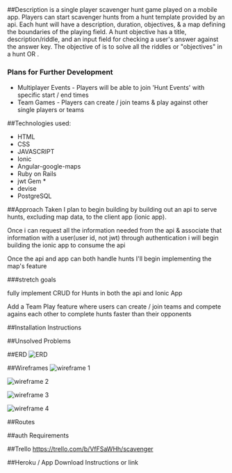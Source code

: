 ## <SCREENSHOT>

##Description
  <scavenger> is a single player scavenger hunt game played on a mobile app. Players can start scavenger hunts from a hunt template provided by an api. Each hunt will have a description, duration, objectives, & a map defining the boundaries of the playing field. A hunt objective has a title, description/riddle, and an input field for checking a user's answer against the answer key. The objective of <scavenger> is to solve all the riddles or "objectives" in a hunt <before time runs out> OR <as fast as possible>.

### Plans for Further Development
- Multiplayer Events - Players will be able to join 'Hunt Events' with specific start / end times
- Team Games - Players can create / join teams & play against other single players or teams

##Technologies used:
- HTML
- CSS
- JAVASCRIPT
- Ionic
- Angular-google-maps
- Ruby on Rails
- jwt Gem * 
- devise
- PostgreSQL

##Approach Taken
  I plan to begin building <scavenger> by building out an api to serve hunts, excluding map data, to the client app (ionic app).

  Once i can request all the information needed from the api & associate that information with a user(user id, not jwt) through authentication i will begin building the ionic app to consume the api

  Once the api and app can both handle hunts I'll begin implementing the map's feature



###stretch goals

  fully implement CRUD for Hunts in both the api and Ionic App

  Add a Team Play feature where users can create / join teams and compete agains each other to complete hunts faster than their opponents

##Installation Instructions

##Unsolved Problems

##ERD
![ERD](https://github.com/chrisdillon92/scavenger/blob/master/resources/ERD.png "ERD")

##Wireframes
![wireframe 1](https://github.com/chrisdillon92/scavenger/blob/master/resources/wire%201.png "wireframe 1")

![wireframe 2](https://github.com/chrisdillon92/scavenger/blob/master/resources/wire%202.png "wireframe 2")

![wireframe 3](https://github.com/chrisdillon92/scavenger/blob/master/resources/wire%203.png "wireframe 3")

![wireframe 4](https://github.com/chrisdillon92/scavenger/blob/master/resources/wire%204%20stretch.png "wireframe 4")

##Routes

##auth Requirements

##Trello
https://trello.com/b/VfFSaWHh/scavenger

##Heroku / App Download Instructions or link

